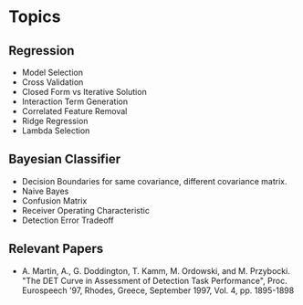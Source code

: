 # Topics 

## Regression
  * Model Selection
  * Cross Validation
  * Closed Form vs Iterative Solution
  * Interaction Term Generation
  * Correlated Feature Removal
  * Ridge Regression
  * Lambda Selection
  
## Bayesian Classifier
  * Decision Boundaries for same covariance, different covariance matrix.
  * Naive Bayes
  * Confusion Matrix
  * Receiver Operating Characteristic 
  * Detection Error Tradeoff

## Relevant Papers
 *  A. Martin, A., G. Doddington, T. Kamm, M. Ordowski, and M. Przybocki. "The DET Curve in Assessment of Detection Task Performance", Proc. Eurospeech '97, Rhodes, Greece, September 1997, Vol. 4, pp. 1895-1898
  
  

